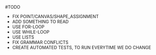 #TODO
* FIX POINT/CANVAS/SHAPE_ASSIGNMENT
* ADD SOMETHING TO READ
* USE FOR-LOOP
* USE WHILE-LOOP
* USE LISTS
* FIX GRAMMAR CONFLICTS
* CREATE AUTOMATED TESTS, TO RUN EVERYTIME WE DO CHANGE